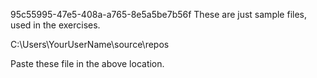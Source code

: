 95c55995-47e5-408a-a765-8e5a5be7b56f
These are just sample files, used in the exercises.

C:\Users\YourUserName\source\repos

Paste these file in the above location.
